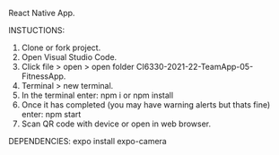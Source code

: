 React Native App. 

INSTUCTIONS:
1.  Clone or fork project.
2.  Open Visual Studio Code.
3.  Click file > open > open folder CI6330-2021-22-TeamApp-05-FitnessApp.
4.  Terminal > new terminal.
5.  In the terminal enter: npm i or npm install
6.  Once it has completed (you may have warning alerts but thats fine) enter: npm start
7.  Scan QR code with device or open in web browser.

DEPENDENCIES:
expo install expo-camera
